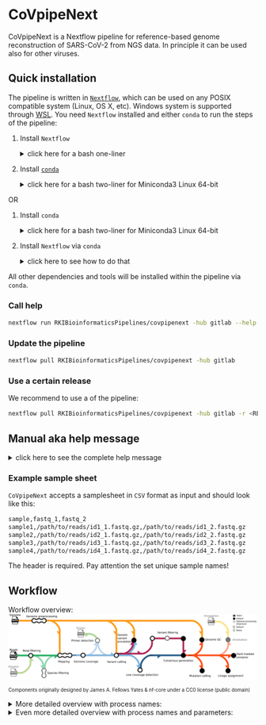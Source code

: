 # CoVpipeNext

CoVpipeNext is a Nextflow pipeline for reference-based genome reconstruction of SARS-CoV-2 from NGS data. In principle it can be used also for other viruses.

## Quick installation

The pipeline is written in [`Nextflow`](https://nf-co.re/usage/installation), which can be used on any POSIX compatible system (Linux, OS X, etc). Windows system is supported through [WSL](https://en.wikipedia.org/wiki/Windows_Subsystem_for_Linux). You need `Nextflow` installed and either `conda` to run the steps of the pipeline:

1. Install  `Nextflow`
    <details><summary>click here for a bash one-liner </summary>

    ```bash
    wget -qO- https://get.nextflow.io | bash
    # In the case you don’t have wget
    # curl -s https://get.nextflow.io | bash
    ```

    </details>
2. Install [`conda`](https://conda.io/miniconda.html)
    <details><summary>click here for a bash two-liner for Miniconda3 Linux 64-bit</summary>

    ```bash
    wget https://repo.anaconda.com/miniconda/Miniconda3-latest-Linux-x86_64.sh
    bash Miniconda3-latest-Linux-x86_64.sh
    ```

    </details>

OR

1. Install `conda`
    <details><summary>click here for a bash two-liner for Miniconda3 Linux 64-bit</summary>

    ```bash
    wget https://repo.anaconda.com/miniconda/Miniconda3-latest-Linux-x86_64.sh
    bash Miniconda3-latest-Linux-x86_64.sh
    ```

    </details>
1. Install `Nextflow` via `conda`
    <details><summary>click here to see how to do that</summary>

    ```bash
    conda create -n nextflow -c bioconda nextflow
    conda active nextflow
    ```

    </details>

All other dependencies and tools will be installed within the pipeline via `conda`.

### Call help

```bash
nextflow run RKIBioinformaticsPipelines/covpipenext -hub gitlab --help
```

### Update the pipeline

```bash
nextflow pull RKIBioinformaticsPipelines/covpipenext -hub gitlab
```

### Use a certain release

We recommend to use a of the pipeline:

```bash
nextflow pull RKIBioinformaticsPipelines/covpipenext -hub gitlab -r <RELEASE>
```

## Manual aka help message

<details><summary>click here to see the complete help message</summary>

```
    Robert Koch Institute, MF1 Bioinformatics

    Workflow: CoVpipeNext

    Usage examples:
    nextflow run CoVpipeNext.nf --fastq '*R{1,2}.fastq.gz' --reference 'sars-cov2' --cores 4 --max_cores 8
    or
    nextflow run RKIBioinformaticsPipelines/covpipenxt -r <version> --fastq '*R{1,2}.fastq.gz' --reference ref.fasta --cores 4 --max_cores 8

    Inputs:
    Illumina read data:
    --fastq                  e.g.: 'sample{1,2}.fastq' or '*.fastq.gz' or '*/*.fastq.gz'
    --list                   This flag activates csv input for the above flags [default: false]
                                 style and header of the csv is: samplename,path_r1,path_r2
    --mode                          Switch between 'paired'- and 'single'-end FASTQ [default: paired]
    --run_id                 Run ID [default: ]

    Reference:
    --reference              Currently supported: 'sars-cov2' (NC_045512)
    OR
    --ref_genome             e.g.: 'ref.fasta'
    --ref_annotation         e.g.: 'ref.gff'

    Adapter clipping:
     --adapter               Define the path of a FASTA file containing the adapter sequences to be clipped. [default: false]

    Trimming and QC:
    --fastp_additional_parameters      Additional parameters for FeatureCounts [default: --qualified_quality_phred 20 --length_required 50]
    
    Taxonomic read filter:
    --kraken                 Activate taxonomic read filtering to exclude reads not classified as SARS-COV-2 (NCBI taxonomy ID 2697049) 
                                 from read mapping. A pre-processed kraken2 database will be automatically downloaded from 
                                 https://zenodo.org/record/3854856 and stored locally [default: false]
    --taxid                  Taxonomic ID used together with the kraken2 database for read filtering [default: 2697049]

    Primer detection: 
    --primer                 Provide the path to the primer BEDPE file. [default: false]
                                 TAB-delimited text file containing at least 6 fields, see here:
                                 https://bedtools.readthedocs.io/en/latest/content/general-usage.html#bedpe-format

    Variant calling:
    --vcount                 Minimum number of reads at a position to be considered for variant calling. [default: 10]
    --cov                    Minimum number of supporting reads which are required to call a variant. [default: 20]
    --frac                   Minimum percentage of supporting reads at the respective position required to call a variant. 
                                 In turn, variants supported by (1 - frac)*100% reads will be explicitly called. [default: 0.1]
    --vois                   Compare called variants to a VCF file with you variants of interest [default: false]

    Variant hard filtering:
    --var_mqm                Minimal mean mapping quality of observed alternate alleles (MQM). The mapping quality (MQ) 
                                measures how good reads align to the respective reference genome region. Good mapping qualities are 
                                around MQ 60. GATK recommends hard filtering of variants with MQ less than 40. [default: 40]
    --var_sap                Strand balance probability for the alternate allele (SAP). The SAP is the Phred-scaled 
                                probability that there is strand bias at the respective site. A value near 0 indicates little or 
                                no strand bias.  [default: 60]
    --var_qual               Minimal variant call quality. Freebayes produces a general judgement of the 
                                variant call. [default: 10]

    Consensus generation:
    --cns_min_cov            Minimum number of reads required so that the respective position in the consensus sequence 
                                 is NOT hard masked. [default: 20]
    --cns_gt_adjust          Minimum fraction of reads supporting a variant which leads to an explicit call of this 
                                 variant (genotype adjustment). The value has to be greater than 0.5 but not greater than 1. 
                                 To turn genotype adjustment off, set the value to 0. [default: 0.9]

    Linage assignment:
    --update_pangolin        Update pangolin environment to get the latest version that is available from bioconda. [default: false]

    Mutation calling:
    --update_nextclade       Update nextclade environment to get the latest version that is available from bioconda. [default: false]

    Computing options:
    --cores                  Max cores per process for local use [default: 4]
    --max_cores              Max cores used on the machine for local use [default: 12]
    --memory                 Max memory in GB for local use [default: 12]
    --output                 Name of the result folder [default: results]

    Caching:
    --databases                Location for auto-download data like databases [default: nextflow-autodownload-databases]
    --conda_cache_dir          Location for storing the conda environments [default: conda]
    --singularity_cache_dir    Location for storing the singularity images [default: singularity]
    --publish_dir_mode         Mode of output publishing: 'copy', 'symlink' [default: copy]

    
    Execution/Engine profiles:
    The pipeline supports profiles to run via different Executers and Engines e.g.: -profile local,conda
    
    Executer (choose one):
      local
      slurm
    
    Engines (choose one):
      conda
      mamba
      docker
      singularity

    Misc:
      cluster                Loads resource configs more suitable for cluster execution.
                             Has to be combine with an engine and an executor.
    

    Per default: -profile local,conda is executed. 
```

</details>

### Example sample sheet

`CoVpipeNext` accepts a samplesheet in `CSV` format as input and should look like this:

```
sample,fastq_1,fastq_2
sample1,/path/to/reads/id1_1.fastq.gz,/path/to/reads/id1_2.fastq.gz
sample2,/path/to/reads/id2_1.fastq.gz,/path/to/reads/id2_2.fastq.gz
sample3,/path/to/reads/id3_1.fastq.gz,/path/to/reads/id3_2.fastq.gz
sample4,/path/to/reads/id4_1.fastq.gz,/path/to/reads/id4_2.fastq.gz
```

The header is required. Pay attention the set unique sample names!

## Workflow

Workflow overview:
![workflow](/data/figures/covpipenext_steps.png)
<sub><sub>Components originally designed by James A. Fellows Yates & nf-core under a CC0 license (public domain)</sub></sub>

<details><summary>More detailed overview with process names:</summary>

![workflow](/data/figures/covpipenext_processes.png)
<sub><sub>Components originally designed by James A. Fellows Yates & nf-core under a CC0 license (public domain)</sub></sub>

</details>

<details><summary>Even more detailed overview with process names and parameters:</summary>

![workflow](/data/figures/covpipenext_processes_params.png)
<sub><sub>Components originally designed by James A. Fellows Yates & nf-core under a CC0 license (public domain)</sub></sub>

</details>
